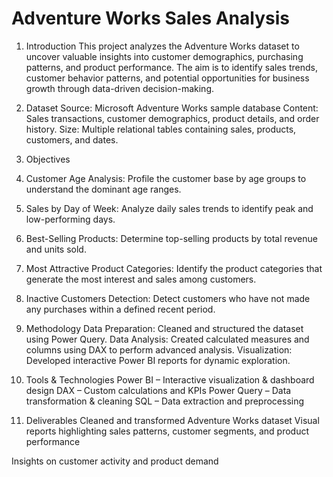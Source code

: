 # Adventure Works Sales Analysis
1. Introduction
This project analyzes the Adventure Works dataset to uncover valuable insights into customer demographics, purchasing patterns, and product performance. The aim is to identify sales trends, customer behavior patterns, and potential opportunities for business growth through data-driven decision-making.

2. Dataset
Source: Microsoft Adventure Works sample database
Content: Sales transactions, customer demographics, product details, and order history.
Size: Multiple relational tables containing sales, products, customers, and dates.

3. Objectives
  1. Customer Age Analysis:
  Profile the customer base by age groups to understand the dominant age ranges.

  2. Sales by Day of Week:
  Analyze daily sales trends to identify peak and low-performing days.
  
  3. Best-Selling Products:
  Determine top-selling products by total revenue and units sold.
  
  4. Most Attractive Product Categories:
  Identify the product categories that generate the most interest and sales among customers.
  
  5. Inactive Customers Detection:
  Detect customers who have not made any purchases within a defined recent period.

4. Methodology
Data Preparation: Cleaned and structured the dataset using Power Query.
Data Analysis: Created calculated measures and columns using DAX to perform advanced analysis.
Visualization: Developed interactive Power BI reports for dynamic exploration.

5. Tools & Technologies
Power BI – Interactive visualization & dashboard design
DAX – Custom calculations and KPIs
Power Query – Data transformation & cleaning
SQL – Data extraction and preprocessing

6. Deliverables
Cleaned and transformed Adventure Works dataset
Visual reports highlighting sales patterns, customer segments, and product performance

Insights on customer activity and product demand
